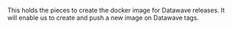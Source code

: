 This holds the pieces to create the docker image for Datawave releases.
It will enable us to create and push a new image on Datawave tags.
